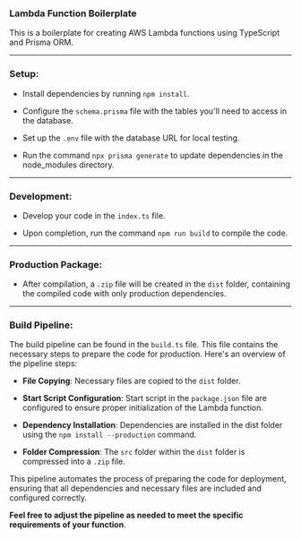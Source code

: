 ### Lambda Function Boilerplate

This is a boilerplate for creating AWS Lambda functions using TypeScript and Prisma ORM.

---

### Setup:

- Install dependencies by running `npm install`.

- Configure the `schema.prisma` file with the tables you'll need to access in the database.

- Set up the `.env` file with the database URL for local testing.

- Run the command `npx prisma generate` to update dependencies in the node_modules directory.

---

### Development:

- Develop your code in the `index.ts` file.

- Upon completion, run the command `npm run build` to compile the code.

---

### Production Package:

- After compilation, a `.zip` file will be created in the `dist` folder, containing the compiled code with only production dependencies.

---

### Build Pipeline:

The build pipeline can be found in the `build.ts` file. This file contains the necessary steps to prepare the code for production. Here's an overview of the pipeline steps:

- **File Copying**: Necessary files are copied to the `dist` folder.

- **Start Script Configuration**: Start script in the `package.json` file are configured to ensure proper initialization of the Lambda function.

- **Dependency Installation**: Dependencies are installed in the dist folder using the `npm install --production` command.

- **Folder Compression**: The `src` folder within the `dist` folder is compressed into a `.zip` file.

This pipeline automates the process of preparing the code for deployment, ensuring that all dependencies and necessary files are included and configured correctly.

**Feel free to adjust the pipeline as needed to meet the specific requirements of your function**.

